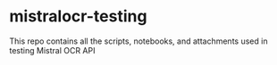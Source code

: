 # mistralocr-testing
This repo contains all the scripts, notebooks, and attachments used in testing Mistral OCR API

